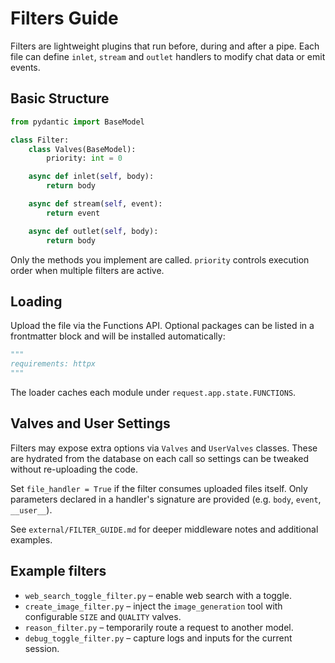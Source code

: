 # Filters Guide

Filters are lightweight plugins that run before, during and after a pipe. Each file can define `inlet`, `stream` and `outlet` handlers to modify chat data or emit events.

## Basic Structure

```python
from pydantic import BaseModel

class Filter:
    class Valves(BaseModel):
        priority: int = 0

    async def inlet(self, body):
        return body

    async def stream(self, event):
        return event

    async def outlet(self, body):
        return body
```

Only the methods you implement are called. `priority` controls execution order when multiple filters are active.

## Loading

Upload the file via the Functions API. Optional packages can be listed in a frontmatter block and will be installed automatically:

```python
"""
requirements: httpx
"""
```

The loader caches each module under `request.app.state.FUNCTIONS`.

## Valves and User Settings

Filters may expose extra options via `Valves` and `UserValves` classes. These are hydrated from the database on each call so settings can be tweaked without re-uploading the code.

Set `file_handler = True` if the filter consumes uploaded files itself. Only parameters declared in a handler's signature are provided (e.g. `body`, `event`, `__user__`).

See `external/FILTER_GUIDE.md` for deeper middleware notes and additional examples.

## Example filters

- `web_search_toggle_filter.py` – enable web search with a toggle.
- `create_image_filter.py` – inject the `image_generation` tool with configurable `SIZE` and `QUALITY` valves.
- `reason_filter.py` – temporarily route a request to another model.
- `debug_toggle_filter.py` – capture logs and inputs for the current session.
